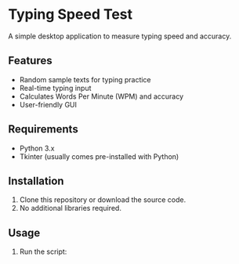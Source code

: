 # Typing Speed Test

A simple desktop application to measure typing speed and accuracy.

## Features

- Random sample texts for typing practice
- Real-time typing input
- Calculates Words Per Minute (WPM) and accuracy
- User-friendly GUI

## Requirements

- Python 3.x
- Tkinter (usually comes pre-installed with Python)

## Installation

1. Clone this repository or download the source code.
2. No additional libraries required.

## Usage

1. Run the script:
